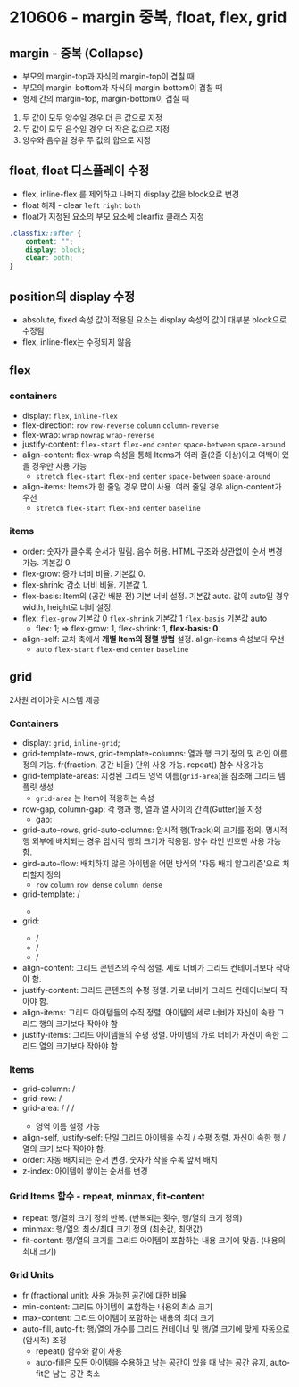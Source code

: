 # 210606 - margin 중복, float, flex, grid

## margin - 중복 (Collapse)

- 부모의 margin-top과 자식의 margin-top이 겹칠 때
- 부모의 margin-bottom과 자식의 margin-bottom이 겹칠 때
- 형제 간의 margin-top, margin-bottom이 겹칠 때
1. 두 값이 모두 양수일 경우 더 큰 값으로 지정
2. 두 값이 모두 음수일 경우 더 작은 값으로 지정
3. 양수와 음수일 경우 두 값의 합으로 지정

## float, float 디스플레이 수정

- flex, inline-flex 를 제외하고 나머지 display 값을 block으로 변경
- float 해제 - clear `left` `right` `both`
- float가 지정된 요소의 부모 요소에 clearfix 클래스 지정

```css
.classfix::after {
	content: "";
	display: block;
	clear: both;	
}
```

## position의 display 수정

- absolute, fixed 속성 값이 적용된 요소는 display 속성의 값이 대부분 block으로 수정됨
- flex, inline-flex는 수정되지 않음

## flex

### containers

- display: `flex`, `inline-flex`
- flex-direction: `row` `row-reverse` `column` `column-reverse`
- flex-wrap: `wrap` `nowrap` `wrap-reverse`
- justify-content: `flex-start` `flex-end` `center` `space-between` `space-around`
- align-content: flex-wrap 속성을 통해 Items가 여러 줄(2줄 이상)이고 여백이 있을 경우만 사용 가능
    - `stretch` `flex-start` `flex-end` `center` `space-between` `space-around`
- align-items: Items가 한 줄일 경우 많이 사용. 여러 줄일 경우 align-content가 우선
    - `stretch` `flex-start` `flex-end` `center` `baseline`

### items

- order: 숫자가 클수록 순서가 밀림. 음수 허용. HTML 구조와 상관없이 순서 변경 가능. 기본값 0
- flex-grow: 증가 너비 비율. 기본값 0.
- flex-shrink: 감소 너비 비율. 기본값 1.
- flex-basis: Item의 (공간 배분 전) 기본 너비 설정. 기본값 auto. 값이 auto일 경우 width, height로 너비 설정.
- flex: `flex-grow` 기본값 0  `flex-shrink` 기본값 1  `flex-basis` 기본값 auto
    - flex: 1; ⇒ flex-grow: 1, flex-shrink: 1, **flex-basis: 0**
- align-self: 교차 축에서 **개별 Item의 정렬 방법** 설정. align-items 속성보다 우선
    - `auto` `flex-start` `flex-end` `center` `baseline`

## grid

2차원 레이아웃 시스템 제공

### Containers

- display: `grid`, `inline-grid`;
- grid-template-rows, grid-template-columns: 열과 행 크기 정의 및 라인 이름 정의 가능. fr(fraction, 공간 비율) 단위 사용 가능. repeat() 함수 사용가능
- grid-template-areas: 지정된 그리드 영역 이름(`grid-area`)을 참조해 그리드 템플릿 생성
    - `grid-area` 는 Item에 적용하는 속성
- row-gap, column-gap: 각 행과 행, 열과 열 사이의 간격(Gutter)을 지정
    - gap: <row-gap>  <column-gap>
- grid-auto-rows, grid-auto-columns: 암시적 행(Track)의 크기를 정의. 명시적 행 외부에 배치되는 경우 암시적 행의 크기가 적용됨. 양수 라인 번호만 사용 가능함.
- gird-auto-flow: 배치하지 않은 아이템을 어떤 방식의 '자동 배치 알고리즘'으로 처리할지 정의
    - `row` `column` `row dense` `column dense`
- grid-template: <grid-template-rows> / <grid-template-columns>
    - <grid-template-areas>
- grid: <grid-template>
    - <grid-template-rows> / <grid-template-columns>
    - <grid-template-rows> / <grid-auto-flow> <grid-auto-columns>
    - <grid-auto-flow> <grid-auto-rows> / <grid-template-columns>
- align-content: 그리드 콘텐츠의 수직 정렬. 세로 너비가 그리드 컨테이너보다 작아야 함.
- justify-content: 그리드 콘텐츠의 수평 정렬. 가로 너비가 그리드 컨테이너보다 작아야 함.
- align-items: 그리드 아이템들의 수직 정렬. 아이템의 세로 너비가 자신이 속한 그리드 행의 크기보다 작아야 함
- justify-items: 그리드 아이템들의 수평 정렬. 아이템의 가로 너비가 자신이 속한 그리드 열의 크기보다 작아야 함

### Items

- grid-column: <grid-column-start> / <grid-column-end>
- grid-row: <grid-row-start> / <grid-row-end>
- grid-area: <grid-row-start> / <grid-column-start> / <grid-row-end> / <grid-column-end>
    - 영역 이름 설정 가능
- align-self, justify-self: 단일 그리드 아이템을 수직 / 수평 정렬. 자신이 속한 행 / 열의 크기 보다 작아야 함.
- order: 자동 배치되는 순서 변경. 숫자가 작을 수록 앞서 배치
- z-index: 아이템이 쌓이는 순서를 변경

### Grid Items 함수 - repeat, minmax, fit-content

- repeat: 행/열의 크기 정의 반복. (반복되는 횟수, 행/열의 크기 정의)
- minmax: 행/열의 최소/최대 크기 정의 (최솟값, 최댓값)
- fit-content: 행/열의 크기를 그리드 아이템이 포함하는 내용 크기에 맞춤. (내용의 최대 크기)

### Grid Units

- fr (fractional unit): 사용 가능한 공간에 대한 비율
- min-content: 그리드 아이템이 포함하는 내용의 최소 크기
- max-content: 그리드 아이템이 포함하는 내용의 최대 크기
- auto-fill, auto-fit: 행/열의 개수를 그리드 컨테이너 및 행/열 크기에 맞게 자동으로(암시적) 조정
    - repeat() 함수와 같이 사용
    - auto-fill은 모든 아이템을 수용하고 남는 공간이 있을 때 남는 공간 유지, auto-fit은 남는 공간 축소